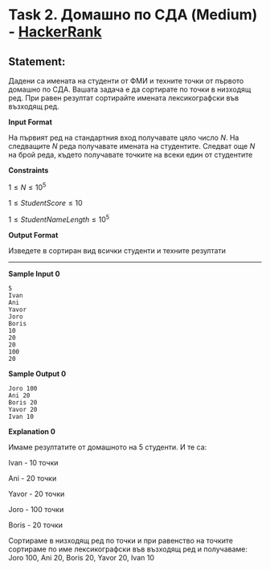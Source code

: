 # Task 2. Домашно по СДА (Medium) - [HackerRank](<https://www.hackerrank.com/contests/sda-hw-2-2022/challenges/just-sorting-1>)

## Statement:

Дадени са имената на студенти от ФМИ и техните точки от първото домашно по СДА. Вашата задача е да сортирате по точки в низходящ ред. При равен резултат сортирайте имената лексикографски във възходящ ред.


**Input Format**

На първият ред на стандартния вход получавате цяло число $N$. На следващите $N$ реда получавате имената на студентите. Следват още $N$ на брой реда, където получавате точките на всеки един от студентите

**Constraints**

$1 \le N \le 10^5$

$1 \le StudentScore \le 10$

$1 \le StudentNameLength \le 10^5$

**Output Format**

Изведете в сортиран вид всички студенти и техните резултати

---

**Sample Input 0**

```
5
Ivan
Ani
Yavor
Joro
Boris
10
20
20
100
20
```

**Sample Output 0**

```
Joro 100
Ani 20
Boris 20
Yavor 20
Ivan 10
```

**Explanation 0**

Имаме резултатите от домашното на 5 студенти. И те са:

Ivan - 10 точки

Ani - 20 точки

Yavor - 20 точки

Joro - 100 точки

Boris - 20 точки

Сортираме в низходящ ред по точки и при равенство на точките сортираме по име лексикографски във възходящ ред и получаваме: Joro 100, Ani 20, Boris 20, Yavor 20, Ivan 10